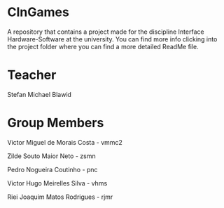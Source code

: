 # CInGames
A repository that contains a project made for the discipline Interface Hardware-Software at the university.
You can find more info clicking into the project folder where you can find a more detailed ReadMe file.

# Teacher
Stefan Michael Blawid

# Group Members
Victor Miguel de Morais Costa - vmmc2

Zilde Souto Maior Neto - zsmn

Pedro Nogueira Coutinho - pnc

Victor Hugo Meirelles Silva - vhms

Riei Joaquim Matos Rodrigues - rjmr
